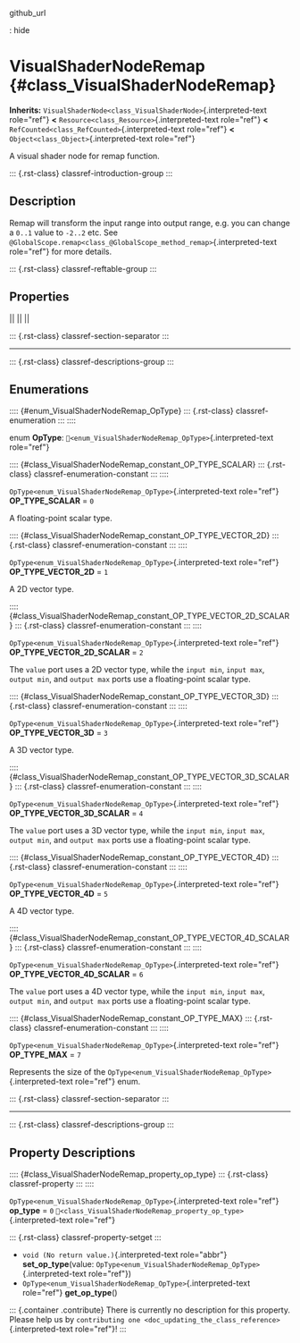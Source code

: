 github_url

:   hide

# VisualShaderNodeRemap {#class_VisualShaderNodeRemap}

**Inherits:**
`VisualShaderNode<class_VisualShaderNode>`{.interpreted-text role="ref"}
**\<** `Resource<class_Resource>`{.interpreted-text role="ref"} **\<**
`RefCounted<class_RefCounted>`{.interpreted-text role="ref"} **\<**
`Object<class_Object>`{.interpreted-text role="ref"}

A visual shader node for remap function.

::: {.rst-class}
classref-introduction-group
:::

## Description

Remap will transform the input range into output range, e.g. you can
change a `0..1` value to `-2..2` etc. See
`@GlobalScope.remap<class_@GlobalScope_method_remap>`{.interpreted-text
role="ref"} for more details.

::: {.rst-class}
classref-reftable-group
:::

## Properties

||
||
||

::: {.rst-class}
classref-section-separator
:::

------------------------------------------------------------------------

::: {.rst-class}
classref-descriptions-group
:::

## Enumerations

:::: {#enum_VisualShaderNodeRemap_OpType}
::: {.rst-class}
classref-enumeration
:::
::::

enum **OpType**:
`🔗<enum_VisualShaderNodeRemap_OpType>`{.interpreted-text role="ref"}

:::: {#class_VisualShaderNodeRemap_constant_OP_TYPE_SCALAR}
::: {.rst-class}
classref-enumeration-constant
:::
::::

`OpType<enum_VisualShaderNodeRemap_OpType>`{.interpreted-text
role="ref"} **OP_TYPE_SCALAR** = `0`

A floating-point scalar type.

:::: {#class_VisualShaderNodeRemap_constant_OP_TYPE_VECTOR_2D}
::: {.rst-class}
classref-enumeration-constant
:::
::::

`OpType<enum_VisualShaderNodeRemap_OpType>`{.interpreted-text
role="ref"} **OP_TYPE_VECTOR_2D** = `1`

A 2D vector type.

:::: {#class_VisualShaderNodeRemap_constant_OP_TYPE_VECTOR_2D_SCALAR}
::: {.rst-class}
classref-enumeration-constant
:::
::::

`OpType<enum_VisualShaderNodeRemap_OpType>`{.interpreted-text
role="ref"} **OP_TYPE_VECTOR_2D_SCALAR** = `2`

The `value` port uses a 2D vector type, while the `input min`,
`input max`, `output min`, and `output max` ports use a floating-point
scalar type.

:::: {#class_VisualShaderNodeRemap_constant_OP_TYPE_VECTOR_3D}
::: {.rst-class}
classref-enumeration-constant
:::
::::

`OpType<enum_VisualShaderNodeRemap_OpType>`{.interpreted-text
role="ref"} **OP_TYPE_VECTOR_3D** = `3`

A 3D vector type.

:::: {#class_VisualShaderNodeRemap_constant_OP_TYPE_VECTOR_3D_SCALAR}
::: {.rst-class}
classref-enumeration-constant
:::
::::

`OpType<enum_VisualShaderNodeRemap_OpType>`{.interpreted-text
role="ref"} **OP_TYPE_VECTOR_3D_SCALAR** = `4`

The `value` port uses a 3D vector type, while the `input min`,
`input max`, `output min`, and `output max` ports use a floating-point
scalar type.

:::: {#class_VisualShaderNodeRemap_constant_OP_TYPE_VECTOR_4D}
::: {.rst-class}
classref-enumeration-constant
:::
::::

`OpType<enum_VisualShaderNodeRemap_OpType>`{.interpreted-text
role="ref"} **OP_TYPE_VECTOR_4D** = `5`

A 4D vector type.

:::: {#class_VisualShaderNodeRemap_constant_OP_TYPE_VECTOR_4D_SCALAR}
::: {.rst-class}
classref-enumeration-constant
:::
::::

`OpType<enum_VisualShaderNodeRemap_OpType>`{.interpreted-text
role="ref"} **OP_TYPE_VECTOR_4D_SCALAR** = `6`

The `value` port uses a 4D vector type, while the `input min`,
`input max`, `output min`, and `output max` ports use a floating-point
scalar type.

:::: {#class_VisualShaderNodeRemap_constant_OP_TYPE_MAX}
::: {.rst-class}
classref-enumeration-constant
:::
::::

`OpType<enum_VisualShaderNodeRemap_OpType>`{.interpreted-text
role="ref"} **OP_TYPE_MAX** = `7`

Represents the size of the
`OpType<enum_VisualShaderNodeRemap_OpType>`{.interpreted-text
role="ref"} enum.

::: {.rst-class}
classref-section-separator
:::

------------------------------------------------------------------------

::: {.rst-class}
classref-descriptions-group
:::

## Property Descriptions

:::: {#class_VisualShaderNodeRemap_property_op_type}
::: {.rst-class}
classref-property
:::
::::

`OpType<enum_VisualShaderNodeRemap_OpType>`{.interpreted-text
role="ref"} **op_type** = `0`
`🔗<class_VisualShaderNodeRemap_property_op_type>`{.interpreted-text
role="ref"}

::: {.rst-class}
classref-property-setget
:::

- `void (No return value.)`{.interpreted-text role="abbr"}
  **set_op_type**(value:
  `OpType<enum_VisualShaderNodeRemap_OpType>`{.interpreted-text
  role="ref"})
- `OpType<enum_VisualShaderNodeRemap_OpType>`{.interpreted-text
  role="ref"} **get_op_type**()

::: {.container .contribute}
There is currently no description for this property. Please help us by
`contributing one <doc_updating_the_class_reference>`{.interpreted-text
role="ref"}!
:::
